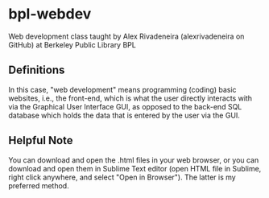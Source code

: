 # bpl-webdev
Web development class taught by Alex Rivadeneira (alexrivadeneira on GitHub) at Berkeley Public Library BPL

## Definitions
In this case, "web development" means programming (coding) basic websites, i.e., the front-end, which is what the user directly interacts with via the Graphical User Interface GUI, as opposed to the back-end SQL database which holds the data that is entered by the user via the GUI.

## Helpful Note
You can download and open the .html files in your web browser, or you can download and open them in Sublime Text editor (open HTML file in Sublime, right click anywhere, and select "Open in Browser"). The latter is my preferred method.
